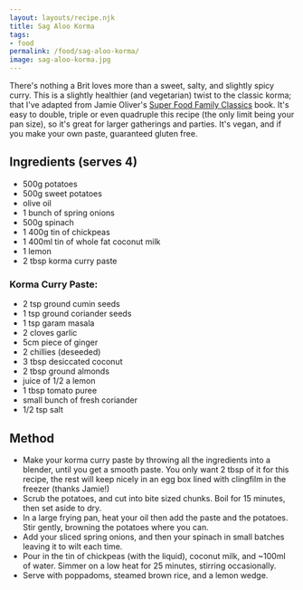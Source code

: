 ```yaml
---
layout: layouts/recipe.njk
title: Sag Aloo Korma
tags:
- food
permalink: /food/sag-aloo-korma/
image: sag-aloo-korma.jpg
---
```


There's nothing a Brit loves more than a sweet, salty, and slightly spicy curry. This is a slightly healthier (and vegetarian) twist to the classic korma; that I've adapted from Jamie Oliver's [Super Food Family Classics](https://www.jamieoliver.com/family/jamies-super-food-family-classics/) book. It's easy to double, triple or even quadruple this recipe (the only limit being your pan size), so it's great for larger gatherings and parties. It's vegan, and if you make your own paste, guaranteed gluten free.

## Ingredients (serves 4)
- 500g potatoes
- 500g sweet potatoes
- olive oil
- 1 bunch of spring onions
- 500g spinach
- 1 400g tin of chickpeas
- 1 400ml tin of whole fat coconut milk
- 1 lemon
- 2 tbsp korma curry paste

### Korma Curry Paste:
- 2 tsp ground cumin seeds
- 1 tsp ground coriander seeds
- 1 tsp garam masala
- 2 cloves garlic
- 5cm piece of ginger
- 2 chillies (deseeded)
- 3 tbsp desiccated coconut
- 2 tbsp ground almonds
- juice of 1/2 a lemon
- 1 tbsp tomato puree
- small bunch of fresh coriander
- 1/2 tsp salt

## Method
- Make your korma curry paste by throwing all the ingredients into a blender, until you get a smooth paste. You only want 2 tbsp of it for this recipe, the rest will keep nicely in an egg box lined with clingfilm in the freezer (thanks Jamie!)
- Scrub the potatoes, and cut into bite sized chunks. Boil for 15 minutes, then set aside to dry.
- In a large frying pan, heat your oil then add the paste and the potatoes. Stir gently, browning the potatoes where you can.
- Add your sliced spring onions, and then your spinach in small batches leaving it to wilt each time.
- Pour in the tin of chickpeas (with the liquid), coconut milk, and ~100ml of water. Simmer on a low heat for 25 minutes, stirring occasionally.
- Serve with poppadoms, steamed brown rice, and a lemon wedge.